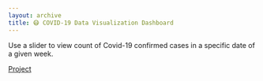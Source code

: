 ```yaml
---
layout: archive
title: 😷 COVID-19 Data Visualization Dashboard
---
```


Use a slider to view count of Covid-19 confirmed cases in a specific date of a given week.

<a href="https://ayoubft.github.io/projetCovid-2/" target="_blank">Project</a>
